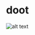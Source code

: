 # doot
![alt text](https://raw.githubusercontent.com/plays2/doot/master/screenFetch.png "screendoot")
